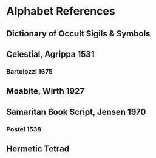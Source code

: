 # Alphabet References

## Dictionary of Occult Sigils & Symbols

## Celestial, Agrippa 1531

### Bartolozzi 1675

## Moabite, Wirth 1927

## Samaritan Book Script, Jensen 1970

### Postel 1538

## Hermetic Tetrad
